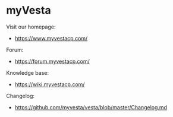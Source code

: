 myVesta
==================================================

Visit our homepage:
- https://www.myvestacp.com/

Forum:
- https://forum.myvestacp.com/

Knowledge base:
- https://wiki.myvestacp.com/

Changelog:
- https://github.com/myvesta/vesta/blob/master/Changelog.md
